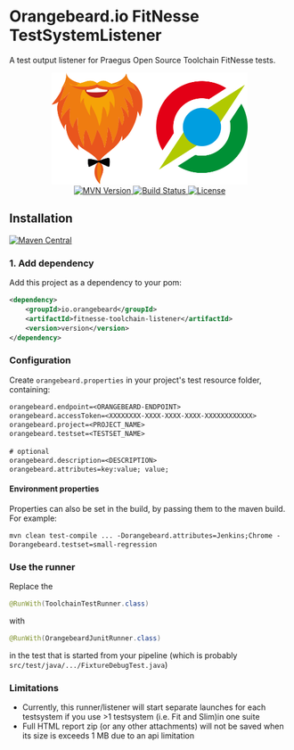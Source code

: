 # Orangebeard.io FitNesse TestSystemListener

A test output listener for Praegus Open Source Toolchain FitNesse tests.

<p align="center">
<img src="https://raw.githubusercontent.com/orangebeard-io/fitnesse-toolchain-listener/master/.github/logo.svg" alt="Orangebeard.io Java Client" height="200"><br />
  <a href="https://repo.maven.apache.org/maven2/io/orangebeard/fitnesse-toolchain-listener/">
    <img src="https://img.shields.io/maven-central/v/io.orangebeard/fitnesse-toolchain-listener.svg?maxAge=3600&style=flat-square"
      alt="MVN Version" />
  </a>
  <a href="https://github.com/orangebeard-io/fitnesse-toolchain-listener/actions">
    <img src="https://img.shields.io/github/workflow/status/orangebeard-io/fitnesse-toolchain-listener/release?style=flat-square"
      alt="Build Status" />
  </a>
  <a href="https://github.com/orangebeard-io/fitnesse-toolchain-listener/blob/master/LICENSE.txt">
    <img src="https://img.shields.io/github/license/orangebeard-io/fitnesse-toolchain-listener?style=flat-square"
      alt="License" />
  </a>
</p>

## Installation

[![Maven Central](https://img.shields.io/maven-central/v/io.orangebeard/fitnesse-toolchain-listener.svg?maxAge=3600)](https://mvnrepository.com/artifact/io.orangebeard/fitnesse-toolchain-listener)

### 1. Add dependency
Add this project as a dependency to your pom:
```xml
<dependency>
    <groupId>io.orangebeard</groupId>
    <artifactId>fitnesse-toolchain-listener</artifactId>
    <version>version</version>
</dependency>
```

### Configuration
Create `orangebeard.properties` in your project's test resource folder, containing:

```properties
orangebeard.endpoint=<ORANGEBEARD-ENDPOINT>
orangebeard.accessToken=<XXXXXXXX-XXXX-XXXX-XXXX-XXXXXXXXXXXX>
orangebeard.project=<PROJECT_NAME>
orangebeard.testset=<TESTSET_NAME>

# optional
orangebeard.description=<DESCRIPTION>
orangebeard.attributes=key:value; value;
```

#### Environment properties
Properties can also be set in the build, by passing them to the maven build. For example:

```
mvn clean test-compile ... -Dorangebeard.attributes=Jenkins;Chrome -Dorangebeard.testset=small-regression
```
 
### Use the runner
Replace the
```java
@RunWith(ToolchainTestRunner.class)
```
with
```java
@RunWith(OrangebeardJunitRunner.class)
````

in the test that is started from your pipeline (which is probably `src/test/java/.../FixtureDebugTest.java`)
 
### Limitations
 - Currently, this runner/listener will start separate launches for each testsystem if you use >1 testsystem (i.e. Fit and Slim)in one suite
 - Full HTML report zip (or any other attachments) will not be saved when its size is exceeds 1 MB due to an api limitation
